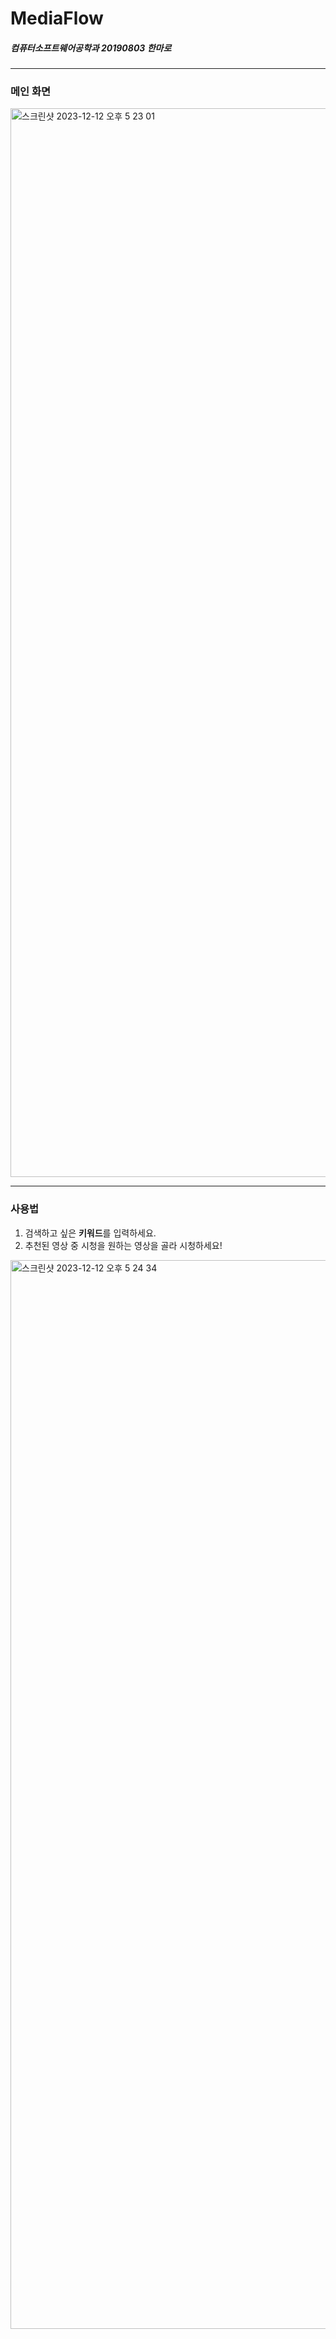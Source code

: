 # MediaFlow
##### 컴퓨터소프트웨어공학과 20190803 한마로

---

### 메인 화면
<img width="1710" alt="스크린샷 2023-12-12 오후 5 23 01" src="https://github.com/MaroHan77/Software/assets/118826586/d675cfe3-f6da-4533-b514-37afe50773f1">

---

### 사용법
1. 검색하고 싶은 **키워드**를 입력하세요.
2. 추천된 영상 중 시청을 원하는 영상을 골라 시청하세요!

<img width="1710" alt="스크린샷 2023-12-12 오후 5 24 34" src="https://github.com/MaroHan77/Software/assets/118826586/4e8cd369-30f7-474f-98f7-033d25e6472e">

